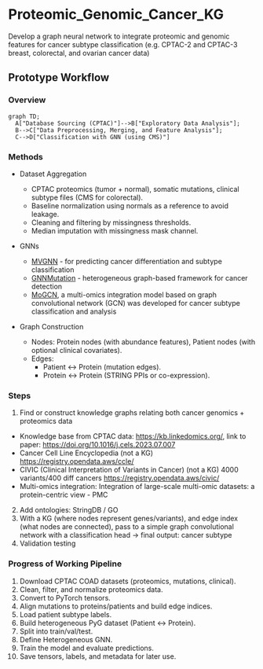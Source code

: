 # Proteomic_Genomic_Cancer_KG
Develop a graph neural network to integrate proteomic and genomic features for cancer subtype classification (e.g. CPTAC-2 and CPTAC-3 breast, colorectal, and ovarian cancer data)

## Prototype Workflow

### Overview
```mermaid
graph TD;
  A["Database Sourcing (CPTAC)"]-->B["Exploratory Data Analysis"];
  B-->C["Data Preprocessing, Merging, and Feature Analysis"];
  C-->D["Classification with GNN (using CMS)"]
```

### Methods

- Dataset Aggregation
  - CPTAC proteomics (tumor + normal), somatic mutations, clinical subtype files (CMS for colorectal).
  - Baseline normalization using normals as a reference to avoid leakage.
  - Cleaning and filtering by missingness thresholds.
  - Median imputation with missingness mask channel.
  
- GNNs
  - [MVGNN](https://github.com/uta-smile/CD-MVGNN) - for predicting cancer differentiation and subtype classification
  - [GNNMutation](https://github.com/nozlemozcan/GNNMutation/blob/main/data/README.md) - heterogeneous graph-based framework for cancer detection
  - [MoGCN](https://github.com/Lifoof/MoGCN), a multi-omics integration model based on graph convolutional network (GCN) was developed for cancer subtype classification and analysis 
 
- Graph Construction
  - Nodes: Protein nodes (with abundance features), Patient nodes (with optional clinical covariates).
  - Edges:
    - Patient ↔ Protein (mutation edges).
    - Protein ↔ Protein (STRING PPIs or co-expression).

### Steps
1. Find or construct knowledge graphs relating both cancer genomics + proteomics data
  - Knowledge base from CPTAC data: https://kb.linkedomics.org/, link to paper: https://doi.org/10.1016/j.cels.2023.07.007
  - Cancer Cell Line Encyclopedia (not a KG) https://registry.opendata.aws/ccle/
  - CIVIC (Clinical Interpretation of Variants in Cancer) (not a KG) 4000 variants/400 diff cancers https://registry.opendata.aws/civic/
  - Multi-omics integration: Integration of large-scale multi-omic datasets: a protein-centric view - PMC
2. Add ontologies: StringDB / GO
3. With a KG (where nodes represent genes/variants), and edge index (what nodes are connected), pass to a simple graph convolutional network with a classification head -> final output: cancer subtype
4. Validation testing 

### Progress of Working Pipeline

1) Download CPTAC COAD datasets (proteomics, mutations, clinical).
2) Clean, filter, and normalize proteomics data.
3) Convert to PyTorch tensors.
4) Align mutations to proteins/patients and build edge indices.
5) Load patient subtype labels.
6) Build heterogeneous PyG dataset (Patient ↔ Protein).
7) Split into train/val/test.
8) Define Heterogeneous GNN.
9) Train the model and evaluate predictions.
10) Save tensors, labels, and metadata for later use.
